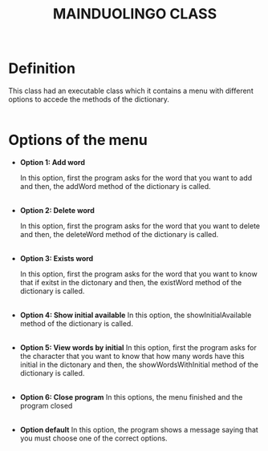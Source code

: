 # <div align="center">**MAINDUOLINGO CLASS**</div>

<br>

# **Definition**

This class had an executable class which it contains a menu with different options to accede the methods of the dictionary.
<br><br>

# **Options of the menu**

- **Option 1: Add word**

  In this option, first the program asks for the word that you want to add and then, the addWord method of the dictionary is called.
  <br><br>

- **Option 2: Delete word**

  In this option, first the program asks for the word that you want to delete and then, the deleteWord method of the dictionary is called.
  <br><br>

- **Option 3: Exists word**

  In this option, first the program asks for the word that you want to know that if exitst in the dictonary and then, the existWord method of the dictionary is called.
  <br><br>

- **Option 4: Show initial available**
  In this option, the showInitialAvailable method of the dictionary is called.
  <br><br>

- **Option 5: View words by initial**
  In this option, first the program asks for the character that you want to know that how many words have this initial in the dictonary and then, the showWordsWithInitial method of the dictionary is called.
  <br><br>

- **Option 6: Close program**
  In this options, the menu finished and the program closed
  <br><br>

- **Option default**
  In this option, the program shows a message saying that you must choose one of the correct options.
  <br><br>
